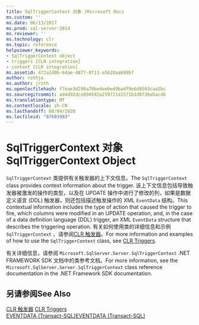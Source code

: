 ```yaml
---
title: SqlTriggerContext 对象 |Microsoft Docs
ms.custom: ''
ms.date: 06/13/2017
ms.prod: sql-server-2014
ms.reviewer: ''
ms.technology: clr
ms.topic: reference
helpviewer_keywords:
- SqlTriggerContext object
- triggers [CLR integration]
- context [CLR integration]
ms.assetid: 472a2d0b-64ae-4877-8f11-a5620aa698b7
author: rothja
ms.author: jroth
ms.openlocfilehash: f7eae3d290a70bedee0ed9badf9e6d0503caa2bc
ms.sourcegitcommit: ad4d92dce894592a259721a1571b1d8736abacdb
ms.translationtype: MT
ms.contentlocale: zh-CN
ms.lasthandoff: 08/04/2020
ms.locfileid: "87693993"
---
```

# <a name="sqltriggercontext-object"></a><span data-ttu-id="8ede0-102">SqlTriggerContext 对象</span><span class="sxs-lookup"><span data-stu-id="8ede0-102">SqlTriggerContext Object</span></span>
  <span data-ttu-id="8ede0-103">`SqlTriggerContext` 类提供有关触发器的上下文信息。</span><span class="sxs-lookup"><span data-stu-id="8ede0-103">The `SqlTriggerContext` class provides context information about the trigger.</span></span> <span data-ttu-id="8ede0-104">该上下文信息包括导致触发器被激发的操作的类型，以及在 UPDATE 操作中进行了修改的列，如果是数据定义语言 (DDL) 触发器，则还包括描述触发操作的 XML `EventData` 结构。</span><span class="sxs-lookup"><span data-stu-id="8ede0-104">This contextual information includes the type of action that caused the trigger to fire, which columns were modified in an UPDATE operation, and, in the case of a data definition language (DDL) trigger, an XML `EventData` structure that describes the triggering operation.</span></span> <span data-ttu-id="8ede0-105">有关如何使用类的详细信息和示例 `SqlTriggerContext` ，请参阅[CLR 触发器](../../database-engine/dev-guide/clr-triggers.md)。</span><span class="sxs-lookup"><span data-stu-id="8ede0-105">For more information and examples of how to use the `SqlTriggerContext` class, see [CLR Triggers](../../database-engine/dev-guide/clr-triggers.md).</span></span>  
  
 <span data-ttu-id="8ede0-106">有关详细信息，请参阅 `Microsoft.SqlServer.Server.SqlTriggerContext` .NET FRAMEWORK SDK 文档中的类参考文档。</span><span class="sxs-lookup"><span data-stu-id="8ede0-106">For more information, see the `Microsoft.SqlServer.Server.SqlTriggerContext` class reference documentation in the .NET Framework SDK documentation.</span></span>  
  
## <a name="see-also"></a><span data-ttu-id="8ede0-107">另请参阅</span><span class="sxs-lookup"><span data-stu-id="8ede0-107">See Also</span></span>  
 <span data-ttu-id="8ede0-108">[CLR 触发器](../../database-engine/dev-guide/clr-triggers.md) </span><span class="sxs-lookup"><span data-stu-id="8ede0-108">[CLR Triggers](../../database-engine/dev-guide/clr-triggers.md) </span></span>  
 [<span data-ttu-id="8ede0-109">EVENTDATA (Transact-SQL)</span><span class="sxs-lookup"><span data-stu-id="8ede0-109">EVENTDATA &#40;Transact-SQL&#41;</span></span>](/sql/t-sql/functions/eventdata-transact-sql)  
  
  
